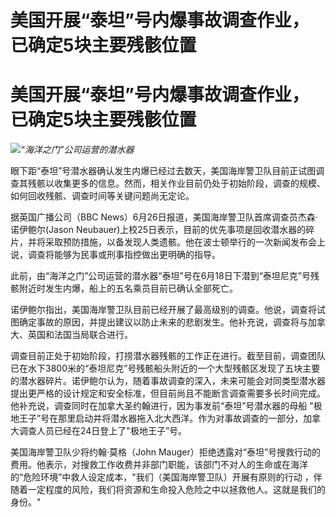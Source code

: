 # 美国开展“泰坦”号内爆事故调查作业，已确定5块主要残骸位置

# 美国开展“泰坦”号内爆事故调查作业，已确定5块主要残骸位置

![](https://inews.gtimg.com/om_bt/Ok1d_qOfR4Yah0c8_PwtbQtq5a1BJM0bPw2ftK5Z_4T78AA/1000)_“海洋之门”公司运营的潜水器_

眼下距“泰坦”号潜水器确认发生内爆已经过去数天，美国海岸警卫队目前正试图调查其残骸以收集更多的信息。然而，相关作业目前仍处于初始阶段，调查的规模、如何回收残骸、调查时间等关键问题尚无定论。

据英国广播公司（BBC News）6月26日报道，美国海岸警卫队首席调查员杰森·诺伊鲍尔(Jason
Neubauer)上校25日表示，目前的优先事项是回收潜水器的碎片，并将采取预防措施，以备发现人类遗骸。他在波士顿举行的一次新闻发布会上说，调查将能够为民事或刑事指控做出更明确的指导。

此前，由“海洋之门”公司运营的潜水器“泰坦”号在6月18日下潜到“泰坦尼克”号残骸附近时发生内爆，船上的五名乘员目前已确认全部死亡。

诺伊鲍尔指出，美国海岸警卫队目前已经开展了最高级别的调查。他说，调查将试图确定事故的原因，并提出建议以防止未来的悲剧发生。他补充说，调查将与加拿大、英国和法国当局联合进行。

调查目前正处于初始阶段，打捞潜水器残骸的工作正在进行。截至目前，调查团队已在水下3800米的“泰坦尼克”号残骸船头附近的一个大型残骸区发现了五块主要的潜水器碎片。诺伊鲍尔认为，随着事故调查的深入，未来可能会对同类型潜水器提出更严格的设计规定和安全标准，但目前尚且不能断言调查需要多长时间完成。他补充说，调查同时在加拿大圣约翰进行，因为事发前“泰坦”号潜水器的母船
"极地王子”号在那里启动并将潜水器拖入北大西洋。作为对事故调查的一部分，加拿大调查人员已经在24日登上了"极地王子”号。

美国海岸警卫队少将约翰·莫格（John
Mauger）拒绝透露对“泰坦”号搜救行动的费用。他表示，对搜救工作收费并非部门职能，该部门不对人的生命或在海洋的“危险环境”中救人设定成本，"我们（美国海岸警卫队）开展有原则的行动
，伴随着一定程度的风险，我们将资源和生命投入危险之中以拯救他人。这就是我们的身份。"


